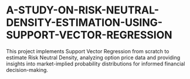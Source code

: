 # A-STUDY-ON-RISK-NEUTRAL-DENSITY-ESTIMATION-USING-SUPPORT-VECTOR-REGRESSION
This project implements Support Vector Regression from scratch to estimate Risk Neutral Density, analyzing option price data and providing insights into market-implied probability distributions for informed financial decision-making.
